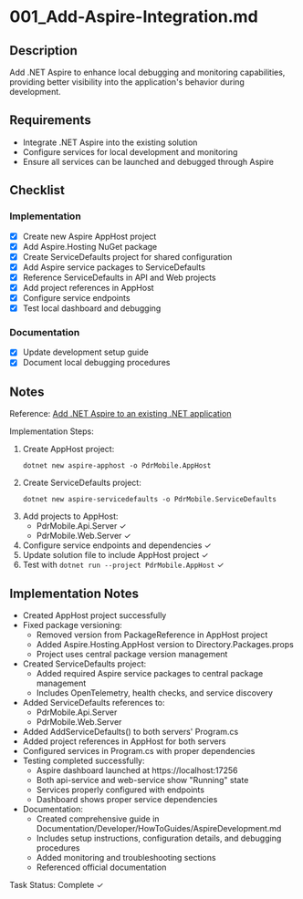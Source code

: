 # 001_Add-Aspire-Integration.md

## Description

Add .NET Aspire to enhance local debugging and monitoring capabilities, providing better visibility into the application's behavior during development.

## Requirements

- Integrate .NET Aspire into the existing solution
- Configure services for local development and monitoring
- Ensure all services can be launched and debugged through Aspire

## Checklist

### Implementation
- [x] Create new Aspire AppHost project
- [x] Add Aspire.Hosting NuGet package
- [x] Create ServiceDefaults project for shared configuration
- [x] Add Aspire service packages to ServiceDefaults
- [x] Reference ServiceDefaults in API and Web projects
- [x] Add project references in AppHost
- [x] Configure service endpoints
- [x] Test local dashboard and debugging

### Documentation
- [x] Update development setup guide
- [x] Document local debugging procedures

## Notes

Reference: [Add .NET Aspire to an existing .NET application](https://learn.microsoft.com/en-us/dotnet/aspire/get-started/add-aspire-existing-app?tabs=windows&pivots=dotnet-cli)

Implementation Steps:
1. Create AppHost project:
   ```
   dotnet new aspire-apphost -o PdrMobile.AppHost
   ```
2. Create ServiceDefaults project:
   ```
   dotnet new aspire-servicedefaults -o PdrMobile.ServiceDefaults
   ```
3. Add projects to AppHost:
   - PdrMobile.Api.Server ✓
   - PdrMobile.Web.Server ✓
4. Configure service endpoints and dependencies ✓
5. Update solution file to include AppHost project ✓
6. Test with `dotnet run --project PdrMobile.AppHost` ✓

## Implementation Notes

- Created AppHost project successfully
- Fixed package versioning:
  - Removed version from PackageReference in AppHost project
  - Added Aspire.Hosting.AppHost version to Directory.Packages.props
  - Project uses central package version management
- Created ServiceDefaults project:
  - Added required Aspire service packages to central package management
  - Includes OpenTelemetry, health checks, and service discovery
- Added ServiceDefaults references to:
  - PdrMobile.Api.Server
  - PdrMobile.Web.Server
- Added AddServiceDefaults() to both servers' Program.cs
- Added project references in AppHost for both servers
- Configured services in Program.cs with proper dependencies
- Testing completed successfully:
  - Aspire dashboard launched at https://localhost:17256
  - Both api-service and web-service show "Running" state
  - Services properly configured with endpoints
  - Dashboard shows proper service dependencies
- Documentation:
  - Created comprehensive guide in Documentation/Developer/HowToGuides/AspireDevelopment.md
  - Includes setup instructions, configuration details, and debugging procedures
  - Added monitoring and troubleshooting sections
  - Referenced official documentation

Task Status: Complete ✓
